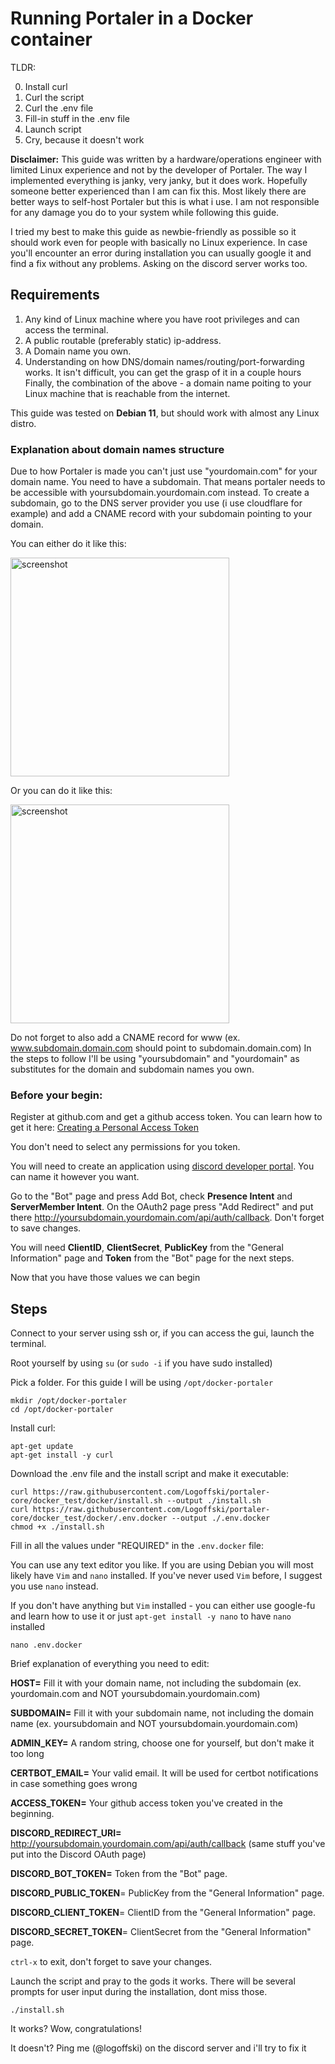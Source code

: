 # Running Portaler in a Docker container

TLDR:

0) Install curl
1) Curl the script
2) Curl the .env file
3) Fill-in stuff in the .env file
4) Launch script
5) Cry, because it doesn't work


**Disclaimer:** This guide was written by a hardware/operations engineer with limited Linux experience and not by the developer of Portaler.
The way I implemented everything is janky, very janky, but it does work. Hopefully someone better experienced than I am can fix this.
Most likely there are better ways to self-host Portaler but this is what i use. I am not responsible for any damage you do to your system while following this guide.

I tried my best to make this guide as newbie-friendly as possible so it should work even for people with basically no Linux experience.
In case you'll encounter an error during installation you can usually google it and find a fix without any problems. Asking on the discord server works too.

## Requirements

1) Any kind of Linux machine where you have root privileges and can access the terminal.
2) A public routable (preferably static) ip-address.
3) A Domain name you own.
4) Understanding on how DNS/domain names/routing/port-forwarding works. It isn't difficult, you can get the grasp of it in a couple hours
Finally, the combination of the above - a domain name poiting to your Linux machine that is reachable from the internet.

This guide was tested on **Debian 11**, but should work with almost any Linux distro.

### Explanation about domain names structure

Due to how Portaler is made you can't just use "yourdomain.com" for your domain name. You need to have a subdomain.
That means portaler needs to be accessible with yoursubdomain.yourdomain.com instead.
To create a subdomain, go to the DNS server provider you use (i use cloudflare for example) and add a CNAME record with your subdomain pointing to your domain.

You can either do it like this:

<img src="https://i.imgur.com/v5MKyO1.png" width="350px" alt="screenshot" />

Or you can do it like this:

<img src="https://i.imgur.com/9awWAkf.png" width="350px" alt="screenshot" />

Do not forget to also add a CNAME record for www (ex. www.subdomain.domain.com should point to subdomain.domain.com)
In the steps to follow I'll be using "yoursubdomain" and "yourdomain" as substitutes for the domain and subdomain names you own.

### Before your begin:

Register at github.com and get a github access token. You can learn how to get it here: [Creating a Personal Access Token](https://docs.github.com/en/github/authenticating-to-github/creating-a-personal-access-token)

You don't need to select any permissions for you token.

You will need to create an application using [discord developer portal](https://discord.com/developers/applications). You can name it however you want.

Go to the "Bot" page and press Add Bot, check **Presence Intent** and **ServerMember Intent**.
On the OAuth2 page press "Add Redirect" and put there http://yoursubdomain.yourdomain.com/api/auth/callback. Don't forget to save changes.

You will need **ClientID**, **ClientSecret**, **PublicKey** from the "General Information" page and **Token** from the "Bot" page for the next steps.

Now that you have those values we can begin

## Steps

Connect to your server using ssh or, if you can access the gui, launch the terminal.

Root yourself by using `su` (or `sudo -i` if you have sudo installed)

Pick a folder. For this guide I will be using `/opt/docker-portaler`

```Shell
mkdir /opt/docker-portaler
cd /opt/docker-portaler
```

Install curl:

```Shell
apt-get update
apt-get install -y curl
```

Download the .env file and the install script and make it executable:

```Shell
curl https://raw.githubusercontent.com/Logoffski/portaler-core/docker_test/docker/install.sh --output ./install.sh
curl https://raw.githubusercontent.com/Logoffski/portaler-core/docker_test/docker/.env.docker --output ./.env.docker
chmod +x ./install.sh
```

Fill in all the values under "REQUIRED" in the `.env.docker` file:

You can use any text editor you like. If you are using Debian you will most likely have `Vim` and `nano` installed. If you've never used `Vim` before, I suggest you use `nano` instead.

If you don't have anything but `Vim` installed - you can either use google-fu and learn how to use it or just `apt-get install -y nano` to have `nano` installed

```Shell
nano .env.docker
```

Brief explanation of everything you need to edit:

**HOST=** Fill it with your domain name, not including the subdomain (ex. yourdomain.com and NOT yoursubdomain.yourdomain.com)

**SUBDOMAIN=** Fill it with your subdomain name, not including the domain name (ex. yoursubdomain and NOT yoursubdomain.yourdomain.com)

**ADMIN_KEY=** A random string, choose one for yourself, but don't make it too long

**CERTBOT_EMAIL=** Your valid email. It will be used for certbot notifications in case something goes wrong

**ACCESS_TOKEN=** Your github access token you've created in the beginning.

**DISCORD_REDIRECT_URI=** http://yoursubdomain.yourdomain.com/api/auth/callback (same stuff you've put into the Discord OAuth page)

**DISCORD_BOT_TOKEN=** Token from the "Bot" page.

**DISCORD_PUBLIC_TOKEN**= PublicKey from the "General Information" page.

**DISCORD_CLIENT_TOKEN**= ClientID from the "General Information" page.

**DISCORD_SECRET_TOKEN**= ClientSecret from the "General Information" page.

`ctrl-x` to exit, don't forget to save your changes.


Launch the script and pray to the gods it works. There will be several prompts for user input during the installation, dont miss those.

```Shell
./install.sh
```

It works? Wow, congratulations!

It doesn't? Ping me (@logoffski) on the discord server and i'll try to fix it